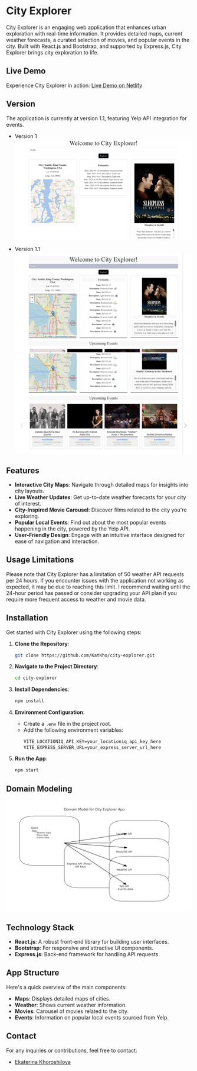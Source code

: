 
# City Explorer

City Explorer is an engaging web application that enhances urban exploration with real-time information. It provides detailed maps, current weather forecasts, a curated selection of movies, and popular events in the city. Built with React.js and Bootstrap, and supported by Express.js, City Explorer brings city exploration to life.

## Live Demo

Experience City Explorer in action: [Live Demo on Netlify](https://city-explorer-kat.netlify.app/)

## Version

The application is currently at version 1.1, featuring Yelp API integration for events.

- Version 1
![Version 1](./src/assets/p1.png)

- Version 1.1
![Version 1](./src/assets/p1-1.png)
![Version 1](./src/assets/p2-1.png)

## Features

- **Interactive City Maps**: Navigate through detailed maps for insights into city layouts.
- **Live Weather Updates**: Get up-to-date weather forecasts for your city of interest.
- **City-Inspired Movie Carousel**: Discover films related to the city you're exploring.
- **Popular Local Events**: Find out about the most popular events happening in the city, powered by the Yelp API.
- **User-Friendly Design**: Engage with an intuitive interface designed for ease of navigation and interaction.

## Usage Limitations

Please note that City Explorer has a limitation of 50 weather API requests per 24 hours. If you encounter issues with the application not working as expected, it may be due to reaching this limit. I recommend waiting until the 24-hour period has passed or consider upgrading your API plan if you require more frequent access to weather and movie data.

## Installation

Get started with City Explorer using the following steps:

1. **Clone the Repository**:
   ```bash
   git clone https://github.com/KatKho/city-explorer.git
   ```

2. **Navigate to the Project Directory**:
   ```bash
   cd city-explorer
   ```

3. **Install Dependencies**:
   ```bash
   npm install
   ```

4. **Environment Configuration**:
   - Create a `.env` file in the project root.
   - Add the following environment variables:
     ```
     VITE_LOCATIONIQ_API_KEY=your_locationiq_api_key_here
     VITE_EXPRESS_SERVER_URL=your_express_server_url_here
     ```

5. **Run the App**:
   ```bash
   npm start
   ```

## Domain Modeling

![Domain Modeling](./src/assets/Domain-model.png)

## Technology Stack

- **React.js**: A robust front-end library for building user interfaces.
- **Bootstrap**: For responsive and attractive UI components.
- **Express.js**: Back-end framework for handling API requests.

## App Structure

Here's a quick overview of the main components:

- **Maps**: Displays detailed maps of cities.
- **Weather**: Shows current weather information.
- **Movies**: Carousel of movies related to the city.
- **Events**: Information on popular local events sourced from Yelp.

## Contact

For any inquiries or contributions, feel free to contact:

- [Ekaterina Khoroshilova](https://www.linkedin.com/in/ekaterina-khoroshilova)
